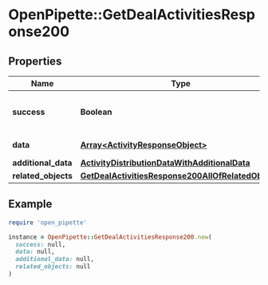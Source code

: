 # OpenPipette::GetDealActivitiesResponse200

## Properties

| Name | Type | Description | Notes |
| ---- | ---- | ----------- | ----- |
| **success** | **Boolean** | If the response is successful or not | [optional] |
| **data** | [**Array&lt;ActivityResponseObject&gt;**](ActivityResponseObject.md) | The array of activities | [optional] |
| **additional_data** | [**ActivityDistributionDataWithAdditionalData**](ActivityDistributionDataWithAdditionalData.md) |  | [optional] |
| **related_objects** | [**GetDealActivitiesResponse200AllOfRelatedObjects**](GetDealActivitiesResponse200AllOfRelatedObjects.md) |  | [optional] |

## Example

```ruby
require 'open_pipette'

instance = OpenPipette::GetDealActivitiesResponse200.new(
  success: null,
  data: null,
  additional_data: null,
  related_objects: null
)
```

